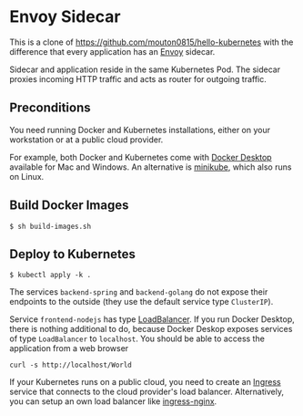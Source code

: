 # Envoy Sidecar

This is a clone of https://github.com/mouton0815/hello-kubernetes with the difference that every application has an
[Envoy](https://www.envoyproxy.io) sidecar.

Sidecar and application reside in the same Kubernetes Pod.
The sidecar proxies incoming HTTP traffic and acts as router for outgoing traffic.


## Preconditions
You need running Docker and Kubernetes installations, either on your workstation or at a public cloud provider.

For example, both Docker and Kubernetes come with [Docker Desktop](https://www.docker.com/products/docker-desktop) available for Mac and Windows.
An alternative is [minikube](https://kubernetes.io/docs/setup/learning-environment/minikube/), which also runs on Linux.

## Build Docker Images

```shell script
$ sh build-images.sh
```

## Deploy to Kubernetes
```shell script
$ kubectl apply -k .
```

The services `backend-spring` and `backend-golang` do not expose their endpoints to the outside (they use the default service type `ClusterIP`).

Service `frontend-nodejs` has type [LoadBalancer](https://kubernetes.io/docs/concepts/services-networking/service/#loadbalancer).
If you run Docker Desktop, there is nothing additional to do, because Docker Deskop exposes services of type `LoadBalancer` to `localhost`.
You should be able to access the application from a web browser  
```
curl -s http://localhost/World
```
If your Kubernetes runs on a public cloud, you need to create an [Ingress](https://kubernetes.io/docs/concepts/services-networking/ingress/) service
that connects to the cloud provider's load balancer. Alternatively, you can setup an own load balancer like [ingress-nginx](https://github.com/kubernetes/ingress-nginx).